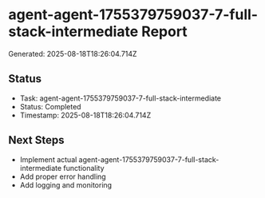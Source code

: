 # agent-agent-1755379759037-7-full-stack-intermediate Report

Generated: 2025-08-18T18:26:04.714Z

## Status
- Task: agent-agent-1755379759037-7-full-stack-intermediate
- Status: Completed
- Timestamp: 2025-08-18T18:26:04.714Z

## Next Steps
- Implement actual agent-agent-1755379759037-7-full-stack-intermediate functionality
- Add proper error handling
- Add logging and monitoring
